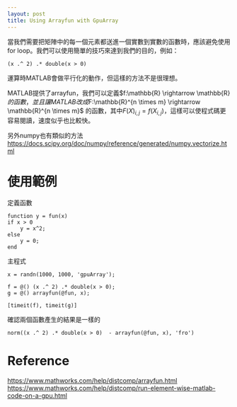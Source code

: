 ```yaml
---
layout: post
title: Using Arrayfun with GpuArray
---
```


當我們需要把矩陣中的每一個元素都送進一個實數到實數的函數時，應該避免使用for loop。我們可以使用簡單的技巧來達到我們的目的，例如：
```
(x .^ 2) .* double(x > 0)
```
運算時MATLAB會做平行化的動作，但這樣的方法不是很理想。

MATLAB提供了arrayfun，我們可以定義$f:\mathbb{R} \rightarrow \mathbb{R} $的函數，並且讓MATLAB改成$F:\mathbb{R}^{n \times m} \rightarrow \mathbb{R}^{n \times m}$
的函數，其中$F(X)_{i,j} = f(X_{i,j})$，這樣可以使程式碼更容易閱讀，速度似乎也比較快。

另外numpy也有類似的方法
https://docs.scipy.org/doc/numpy/reference/generated/numpy.vectorize.html

# 使用範例

定義函數

```
function y = fun(x)
if x > 0
    y = x^2;
else
    y = 0;
end
```

主程式

```
x = randn(1000, 1000, 'gpuArray');

f = @() (x .^ 2) .* double(x > 0);
g = @() arrayfun(@fun, x);

[timeit(f), timeit(g)]
```

確認兩個函數產生的結果是一樣的

```
norm((x .^ 2) .* double(x > 0)  - arrayfun(@fun, x), 'fro')
```

# Reference
https://www.mathworks.com/help/distcomp/arrayfun.html
https://www.mathworks.com/help/distcomp/run-element-wise-matlab-code-on-a-gpu.html


